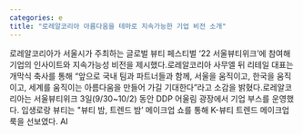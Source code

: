 ```yaml
---
categories: e
title: "로레알코리아 아름다움을 테마로 지속가능한 기업 비전 소개"
---
```

로레알코리아가 서울시가 주최하는 글로벌 뷰티 페스티벌 ‘22 서울뷰티위크’에 참여해 기업의 인사이트와 지속가능성 비전을 제시했다.로레알코리아 사무엘 뒤 리테일 대표는 개막식 축사를 통해 “앞으로 국내 팀과 파트너들과 함께, 서울을 움직이고, 한국을 움직이고, 세계를 움직이는 아름다움을 만들어 가길 기대한다”라고 소감을 밝혔다.로레알코리아는 서울뷰티위크 3일(9/30~10/2) 동안 DDP 어울림 광장에서 기업 부스를 운영했다. 입생로랑 뷰티는 "뷰티 밤, 트렌드 밤’ 메이크업 쇼를 통해 K-뷰티 트렌드 메이크업 룩을 선보였다. AI